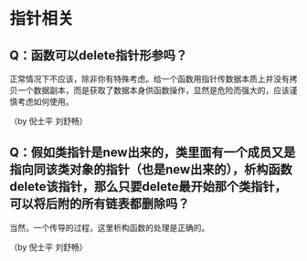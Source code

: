 # 指针相关

## Q：函数可以delete指针形参吗？

正常情况下不应该，除非你有特殊考虑。给一个函数用指针传数据本质上并没有拷贝一个数据副本，而是获取了数据本身供函数操作，显然是危险而强大的，应该谨慎考虑如何使用。

（by 倪士平 刘舒畅）

## Q：假如类指针是new出来的，类里面有一个成员又是指向同该类对象的指针（也是new出来的），析构函数delete该指针，那么只要delete最开始那个类指针，可以将后附的所有链表都删除吗？

当然，一个传导的过程，这里析构函数的处理是正确的。

（by 倪士平 刘舒畅）
